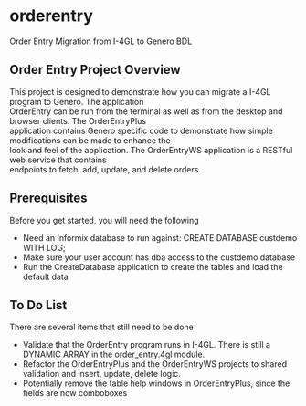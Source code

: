 # orderentry
Order Entry Migration from I-4GL to Genero BDL

## Order Entry Project Overview
This project is designed to demonstrate how you can migrate a I-4GL program to Genero. The application \
OrderEntry can be run from the terminal as well as from the desktop and browser clients.  The OrderEntryPlus \
application contains Genero specific code to demonstrate how simple modifications can be made to enhance the \
look and feel of the application.  The OrderEntryWS application is a RESTful web service that contains \
endpoints to fetch, add, update, and delete orders.

## Prerequisites
Before you get started, you will need the following
- Need an Informix database to run against: CREATE DATABASE custdemo WITH LOG;
- Make sure your user account has dba access to the custdemo database
- Run the CreateDatabase application to create the tables and load the default data

## To Do List
There are several items that still need to be done

- Validate that the OrderEntry program runs in I-4GL.  There is still a DYNAMIC ARRAY in the order_entry.4gl module.
- Refactor the OrderEntryPlus and the OrderEntryWS projects to shared validation and insert, update, delete logic. 
- Potentially remove the table help windows in OrderEntryPlus, since the fields are now comboboxes

